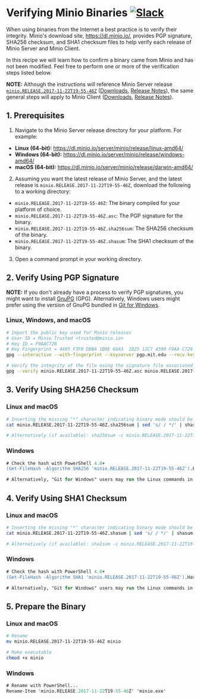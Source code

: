 # Verifying Minio Binaries [![Slack](https://slack.minio.io/slack?type=svg)](https://slack.minio.io)

When using binaries from the Internet a best practice is to verify their integrity.  Minio's download site, <https://dl.minio.io/>, provides PGP signature, SHA256 checksum, and SHA1 checksum files to help verify each release of Minio Server and Minio Client.

In this recipe we will learn how to confirm a binary came from Minio and has not been modified.  Feel free to perform one or more of the verification steps listed below.

**NOTE:** Although the instructions will reference Minio Server release [`minio.RELEASE.2017-11-22T19-55-46Z`](https://github.com/minio/minio/releases/tag/RELEASE.2017-11-22T19-55-46Z) ([Downloads](https://dl.minio.io/server/minio/release/), [Release Notes](https://github.com/minio/minio/releases)), the same general steps will apply to Minio Client ([Downloads](https://dl.minio.io/client/mc/release/), [Release Notes](https://github.com/minio/mc/releases)).

## 1. Prerequisites

1. Navigate to the Minio Server release directory for your platform.  For example:

* **Linux (64-bit):** <https://dl.minio.io/server/minio/release/linux-amd64/>
* **Windows (64-bit):** <https://dl.minio.io/server/minio/release/windows-amd64/>
* **macOS (64-bit):** <https://dl.minio.io/server/minio/release/darwin-amd64/>

2. Assuming you want the latest release of Minio Server, and the latest release is `minio.RELEASE.2017-11-22T19-55-46Z`, download the following to a working directory:

* `minio.RELEASE.2017-11-22T19-55-46Z`: The binary compiled for your platform of choice.
* `minio.RELEASE.2017-11-22T19-55-46Z.asc`: The PGP signature for the binary.
* `minio.RELEASE.2017-11-22T19-55-46Z.sha256sum`: The SHA256 checksum of the binary.
* `minio.RELEASE.2017-11-22T19-55-46Z.shasum`: The SHA1 checksum of the binary.

3. Open a command prompt in your working directory.

## 2. Verify Using PGP Signature

**NOTE:** If you don't already have a process to verify PGP signatures, you might want to install [GnuPG](https://www.gnupg.org/) (GPG). Alternatively, Windows users might prefer using the version of GnuPG bundled in [Git for Windows](https://git-for-windows.github.io/).

### Linux, Windows, and macOS
```sh
# Import the public key used for Minio releases
# User ID = Minio Trusted <trusted@minio.io>
# Key ID = F9AAC728
# Key Fingerprint = 4405 F3F0 DDBA 1B9E 68A3  1D25 12C7 4390 F9AA C728
gpg --interactive --with-fingerprint --keyserver pgp.mit.edu --recv-keys 12C74390F9AAC728

# Verify the integrity of the file using the signature file associated with the binary
gpg --verify minio.RELEASE.2017-11-22T19-55-46Z.asc minio.RELEASE.2017-11-22T19-55-46Z
```

## 3. Verify Using SHA256 Checksum


### Linux and macOS
```sh
# Inserting the missing "*" character indicating binary mode should be used
cat minio.RELEASE.2017-11-22T19-55-46Z.sha256sum | sed 's/ / */' | shasum -a 256 -c -

# Alternatively (if available): sha256sum -c minio.RELEASE.2017-11-22T19-55-46Z.sha256sum
```

### Windows
```ps
# Check the hash with PowerShell 4.0+
(Get-FileHash -Algorithm SHA256 'minio.RELEASE.2017-11-22T19-55-46Z').Hash -eq ((Get-Content 'minio.RELEASE.2017-11-22T19-55-46Z.sha256sum') -split ' ')[0]

# Alternatively, "Git for Windows" users may run the Linux commands in a Git BASH shell
```

## 4. Verify Using SHA1 Checksum

### Linux and macOS
```sh
# Inserting the missing "*" character indicating binary mode should be used
cat minio.RELEASE.2017-11-22T19-55-46Z.shasum | sed 's/ / */' | shasum -a 1 -c -

# Alternatively (if available): sha1sum -c minio.RELEASE.2017-11-22T19-55-46Z.shasum
```

### Windows
```ps
# Check the hash with PowerShell 4.0+
(Get-FileHash -Algorithm SHA1 'minio.RELEASE.2017-11-22T19-55-46Z').Hash -eq ((Get-Content 'minio.RELEASE.2017-11-22T19-55-46Z.shasum') -split ' ')[0]

# Alternatively, "Git for Windows" users may run the Linux commands in a Git BASH shell
```

## 5. Prepare the Binary

### Linux and macOS
```sh
# Rename
mv minio.RELEASE.2017-11-22T19-55-46Z minio

# Make executable
chmod +x minio
```


### Windows
```ps
# Rename with PowerShell...
Rename-Item 'minio.RELEASE.2017-11-22T19-55-46Z' 'minio.exe'
```
